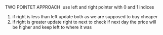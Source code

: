 TWO POINTET APPROACH
​
use left and right pointer with 0 and 1 indices
1. if right is less than left update both as we are supposed to buy cheaper
2. if right is greater update right to next to check if next day the price will be higher and keep left to where it was